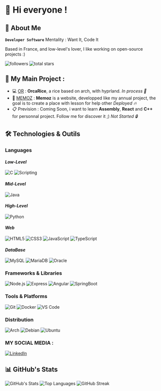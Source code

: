 #     👋 Hi everyone !

##     🚀 About Me

**`Developer Software`**
Mentality : Want It, Code It

Based in France, and low-level's lover, I like working on open-source projects :)

![followers](https://custom-icon-badges.demolab.com/github/followers/conspicio-ok?color=236ad3&labelColor=1155ba&style=for-the-badge&logo=person-add&label=Follow&logoColor=white)
![total stars](https://custom-icon-badges.demolab.com/github/stars/conspicio-ok?color=55960c&style=for-the-badge&labelColor=488207&logo=star)


##    🔭 My Main Project :
- 💻 [OR](https://github.com/conspicio-ok/orca-rice) : **OrcaRice**, a rice based on arch, with hyprland. *In process 🚧*
- 📝 [MEMOZ](https://memoz.fr) : **Memoz** is a website, developped like my annual project, the goal is to create a place with lesson for help other *Deployed 🔥*
- 📋 Prevision : Coming Soon, i want to learn **Assembly**, **React** and **C++** for personnal project. Follow me for discover it ;) *Not Started 🔒*

## 🛠️ Technologies & Outils

### Languages

#### *Low-Level*
![C](https://img.shields.io/badge/-C-A8B9CC?style=for-the-badge&logo=c&logoColor=white)
![Scripting](https://img.shields.io/badge/-bash-666666?style=for-the-badge&logo=gnubash&logoColor=white)

#### *Mid-Level*
![Java](https://img.shields.io/badge/-Java-007396?style=for-the-badge&logo=java&logoColor=white)

#### *High-Level*
![Python](https://img.shields.io/badge/-Python-3776AB?style=for-the-badge&logo=python&logoColor=white)

#### *Web*
![HTML5](https://img.shields.io/badge/-HTML5-E34F26?style=for-the-badge&logo=html5&logoColor=white)
![CSS3](https://img.shields.io/badge/-CSS3-1572B6?style=for-the-badge&logo=css3&logoColor=white)
![JavaScript](https://img.shields.io/badge/-JavaScript-F7DF1E?style=for-the-badge&logo=javascript&logoColor=black)
![TypeScript](https://img.shields.io/badge/-TypeScript-3178C6?style=for-the-badge&logo=typescript&logoColor=white)

#### *DataBase*
![MySQL](https://img.shields.io/badge/-MySQL-4479A1?style=for-the-badge&logo=mysql&logoColor=white)
![MariaDB](https://img.shields.io/badge/-MariaDB-4479A1?style=for-the-badge&logo=mariadb&logoColor=white)
![Oracle](https://img.shields.io/badge/-Oracle-4479A1?style=for-the-badge&logoColor=white)

### Frameworks & Libraries
![Node.js](https://img.shields.io/badge/-Node.js-339933?style=for-the-badge&logo=node.js&logoColor=white)
![Express](https://img.shields.io/badge/-Express-000000?style=for-the-badge&logo=express&logoColor=white)
![Angular](https://img.shields.io/badge/-Angular-C30010?style=for-the-badge&logo=angular&logoColor=white)
![SpringBoot](https://img.shields.io/badge/-SpringBoot-339933?style=for-the-badge&logo=springboot&logoColor=white)

### Tools & Platforms
![Git](https://img.shields.io/badge/-Git-F05032?style=for-the-badge&logo=git&logoColor=white)
![Docker](https://img.shields.io/badge/-Docker-2496ED?style=for-the-badge&logo=docker&logoColor=white)
![VS Code](https://img.shields.io/badge/-VS%20Code-007ACC?style=for-the-badge&logo=visual-studio-code&logoColor=white)

### Distribution
![Arch](https://img.shields.io/badge/-Archlinux-333333?style=for-the-badge&logo=archlinux&logoColor=1793d1)
![Debian](https://img.shields.io/badge/-Debian-EEEEEE?style=for-the-badge&logo=debian&logoColor=D70A53)
![Ubuntu](https://img.shields.io/badge/-Ubuntu-E95420?style=for-the-badge&logo=ubuntu&logoColor=FFFFFF)

###    MY SOCIAL MEDIA :
[![LinkedIn](https://img.shields.io/badge/-LinkedIn-0A66C2?style=for-the-badge)](https://www.linkedin.com/in/conspicio)

## 📊 GitHub's Stats

![GitHub's Stats](https://github-readme-stats.vercel.app/api?username=conspicio-ok&show_icons=true&theme=transparent)
![Top Languages](https://github-readme-stats.vercel.app/api/top-langs/?username=conspicio-ok&layout=compact&theme=transparent)
![GitHub Streak](https://streak-stats.demolab.com/?user=conspicio-ok&theme=transparent)
<!--
## 🏆 Projets Phares

### 📱 [Nom du Projet 1](lien-vers-repo)
Description courte du projet et technologies utilisées.
- **Tech Stack:** React, Node.js, MongoDB
- **Fonctionnalités:** API REST, Authentication, Dashboard

### 🌐 [Nom du Projet 2](lien-vers-repo)
Description courte du projet et technologies utilisées.
- **Tech Stack:** Python, Django, PostgreSQL
- **Fonctionnalités:** Machine Learning, Data Visualization
[![Portfolio](https://img.shields.io/badge/-Portfolio-FF5722?style=for-the-badge&logo=google-chrome&logoColor=white)](https://ton-portfolio.com)
[![Email](https://img.shields.io/badge/-Email-D14836?style=for-the-badge&logo=gmail&logoColor=white)](mailto:ton.email@example.com)
-->
